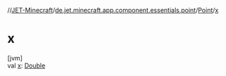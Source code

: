 //[JET-Minecraft](../../../index.md)/[de.jet.minecraft.app.component.essentials.point](../index.md)/[Point](index.md)/[x](x.md)

# x

[jvm]\
val [x](x.md): [Double](https://kotlinlang.org/api/latest/jvm/stdlib/kotlin/-double/index.html)
